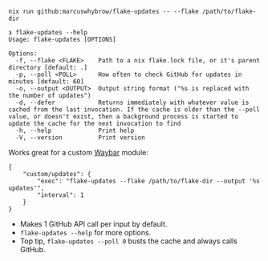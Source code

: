 ```
nix run github:marcuswhybrow/flake-updates -- --flake /path/to/flake-dir
```

```
❯ flake-updates --help
Usage: flake-updates [OPTIONS]

Options:
  -f, --flake <FLAKE>    Path to a nix flake.lock file, or it's parent directory [default: .]
  -p, --poll <POLL>      How often to check GitHub for updates in minutes [default: 60]
  -o, --output <OUTPUT>  Output string format ("%s is replaced with the number of updates")
  -d, --defer            Returns immediately with whatever value is cached from the last invocation. If the cache is older than the --poll value, or doesn't exist, then a background process is started to update the cache for the next invocation to find
  -h, --help             Print help
  -V, --version          Print version
```

Works great for a custom [Waybar](https://github.com/Alexays/Waybar) module:

```
{
    "custom/updates": {
        "exec": "flake-updates --flake /path/to/flake-dir --output '%s updates'",
        "interval": 1
    }
}
```

- Makes 1 GitHub API call per input by default.
- `flake-updates --help` for more options.
- Top tip, `flake-updates --poll 0` busts the cache and always calls GitHub.


